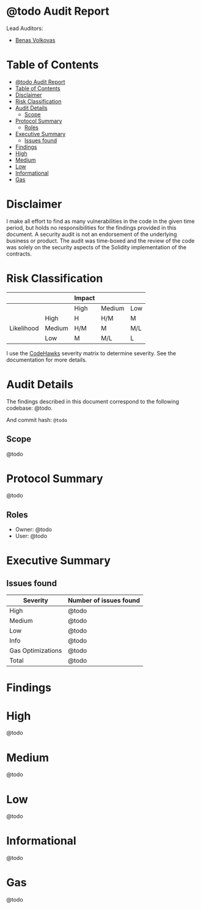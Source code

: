 # @todo Audit Report

Lead Auditors:

-   [Benas Volkovas](https://github.com/BenasVolkovas)

# Table of Contents

- [@todo Audit Report](#todo-audit-report)
- [Table of Contents](#table-of-contents)
- [Disclaimer](#disclaimer)
- [Risk Classification](#risk-classification)
- [Audit Details](#audit-details)
  - [Scope](#scope)
- [Protocol Summary](#protocol-summary)
  - [Roles](#roles)
- [Executive Summary](#executive-summary)
  - [Issues found](#issues-found)
- [Findings](#findings)
- [High](#high)
- [Medium](#medium)
- [Low](#low)
- [Informational](#informational)
- [Gas](#gas)

# Disclaimer

I make all effort to find as many vulnerabilities in the code in the given time period, but holds no responsibilities for the findings provided in this document. A security audit is not an endorsement of the underlying business or product. The audit was time-boxed and the review of the code was solely on the security aspects of the Solidity implementation of the contracts.

# Risk Classification

|            |        | Impact |        |     |
| ---------- | ------ | ------ | ------ | --- |
|            |        | High   | Medium | Low |
|            | High   | H      | H/M    | M   |
| Likelihood | Medium | H/M    | M      | M/L |
|            | Low    | M      | M/L    | L   |

I use the [CodeHawks](https://docs.codehawks.com/hawks-auditors/how-to-evaluate-a-finding-severity) severity matrix to determine severity. See the documentation for more details.

# Audit Details

The findings described in this document correspond to the following codebase: @todo.

And commit hash: `@todo`

## Scope

@todo

# Protocol Summary

@todo

## Roles

-   Owner: @todo
-   User: @todo

# Executive Summary

## Issues found

| Severity          | Number of issues found |
| ----------------- | ---------------------- |
| High              | @todo                  |
| Medium            | @todo                  |
| Low               | @todo                  |
| Info              | @todo                  |
| Gas Optimizations | @todo                  |
| Total             | @todo                  |

# Findings

# High

@todo

# Medium

@todo

# Low

@todo

# Informational

@todo

# Gas

@todo
